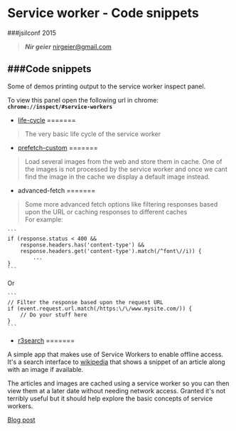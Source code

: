 # Service worker - Code snippets

###jsilconf 2015

>    _**Nir geier**_
nirgeier@gmail.com

###Code snippets
----------------------

Some of demos printing output to the service worker inspect panel.

To view this panel open the following url in chrome:
**`chrome://inspect/#service-workers`**

- <a href="https://nirgeier.github.io/service-worker-demos/life-cycle/index.html" target="_blank">life-cycle<a/>
=======

 > The very basic life cycle of the service worker

- <a href="https://nirgeier.github.io/service-worker-demos/prefetch-custom/index.html" target="_blank">prefetch-custom</a>
=======

 > Load several images from the web and store them in cache. One of the images is not processed by the service worker
 and once we cant find the image in the cache we display a default image instead.

- advanced-fetch
=======

 > Some more advanced fetch options like filtering responses based upon the URL or caching responses to different caches
    <br/>
    For example:

    ```
    if (response.status < 400 &&
        response.headers.has('content-type') &&
        response.headers.get('content-type').match(/^font\//i)) {
            ...
    }
    ```
Or

    ```
    // Filter the response based upon the request URL
    if (event.request.url.match(/https:\/\/www.mysite.com/)) {
        // Do your stuff here
    }
    ```

- <a href="https://github.com/lamplightdev/r3search" target="_blank">r3search</a>
=======

A simple app that makes use of Service Workers to enable offline access. It's a search interface to
[wikipedia](http://en.wikipedia.org/) that shows a snippet of an article along with an image if available.

The articles and images are cached using a service worker so you can then view them at a later date without
needing network access. Granted it's not terribly useful but it should help explore the basic concepts of
service workers.

[Blog post](http://blog.lamplightdev.com/2015/01/06/A-Simple-ServiceWorker-App/)
